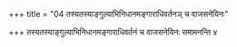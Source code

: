 +++
title = "04 तस्यतस्याङ्गुल्याभिनिधानमङ्गाराधिवर्तनञ् च वाजसनेयिनः"

+++
तस्यतस्याङ्गुल्याभिनिधानमङ्गाराधिवर्तनं च वाजसनेयिनः समामनन्ति ४